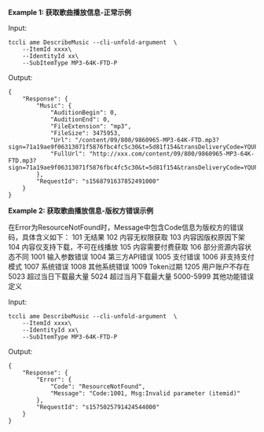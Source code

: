 **Example 1: 获取歌曲播放信息-正常示例**



Input: 

```
tccli ame DescribeMusic --cli-unfold-argument  \
    --ItemId xxxx\
    --IdentityId xx\
    --SubItemType MP3-64K-FTD-P
```

Output: 
```
{
    "Response": {
        "Music": {
            "AuditionBegin": 0,
            "AuditionEnd": 0,
            "FileExtension": "mp3",
            "FileSize": 3475953,
            "Url": "/content/09/800/9860965-MP3-64K-FTD.mp3?sign=71a19ae9f06313071f5876fbc4fc5c30&t=5d81f154&transDeliveryCode=YQUFAR@0@1568791612@S@3e760189cf194262",
            "FullUrl": "http://xxx.com/content/09/800/9860965-MP3-64K-FTD.mp3?sign=71a19ae9f06313071f5876fbc4fc5c30&t=5d81f154&transDeliveryCode=YQUFAR@0@1568791612@S@3e760189cf194262"
        },
        "RequestId": "s1568791637852491000"
    }
}
```

**Example 2: 获取歌曲播放信息-版权方错误示例**

在Error为ResourceNotFound时，Message中包含Code信息为版权方的错误码，具体含义如下：
101 无结果
102 内容无权限获取
103 内容因版权原因下架
104 内容仅支持下载，不可在线播放
105 内容需要付费获取
106 部分资源内容状态不同
1001 输入参数错误
1004 第三方API错误
1005 支付错误
1006 非支持支付模式
1007 系统错误
1008 其他系统错误
1009 Token过期
1205 用户账户不存在
5023 超过当日下载最大量
5024 超过当月下载最大量
5000-5999 其他功能错误定义

Input: 

```
tccli ame DescribeMusic --cli-unfold-argument  \
    --ItemId xxxx\
    --IdentityId xx\
    --SubItemType MP3-64K-FTD-P
```

Output: 
```
{
    "Response": {
        "Error": {
            "Code": "ResourceNotFound",
            "Message": "Code:1001, Msg:Invalid parameter (itemid)"
        },
        "RequestId": "s1575025791424544000"
    }
}
```

